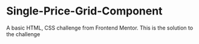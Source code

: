 # Single-Price-Grid-Component
A basic HTML, CSS challenge from Frontend Mentor. This is the solution to the challenge
